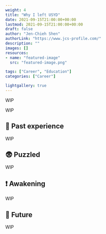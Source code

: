 ```yaml
---
weight: 4
title: "Why I left USYD"
date: 2021-09-15T21:00:00+00:00
lastmod: 2021-09-15T21:00:00+00:00
draft: false
author: "Jen-Chieh Shen"
authorLink: "https://www.jcs-profile.com/"
description: ""
images: []
resources:
- name: "featured-image"
  src: "featured-image.png"

tags: ["Career", "Education"]
categories: ["Career"]

lightgallery: true
---
```


WIP

<!-- more -->

WIP

## 💬 Past experience

WIP

## 😨 Puzzled

WIP

## ❗ Awakening

WIP

## 💬 Future

WIP